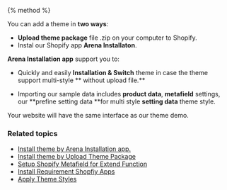 {% method %}

You can add a theme in **two ways**:

* **Upload theme package** file .zip on your computer to Shopify.
* Instal our Shopify app **Arena Installaton**.

**Arena Installation app** support you to: 

* Quickly and easily **Installation & Switch** theme in case the theme support multi-style ** without upload file.**

* Importing our sample data includes **product data**, **metafield** settings, our **prefine setting data **for multi style **setting data** theme style. 
   
Your website will have the same interface as our theme demo.


### Related topics

* [Install theme by Arena Installation app.](/arena-installation.md)
* [Install theme by Upload Theme Package](/upload-file.md)
* [Setup Shopify Metafield for Extend Function](/shopify-metafield.md) 
* [Install Requirement Shopfiy Apps](/app.md)
* [Apply Theme Styles](/change-theme-styles.md)

